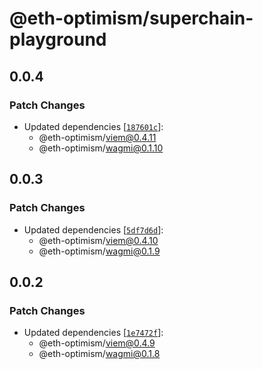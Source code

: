 # @eth-optimism/superchain-playground

## 0.0.4

### Patch Changes

- Updated dependencies [[`187601c`](https://github.com/ethereum-optimism/ecosystem/commit/187601c7d870f4f6a62b9338b58d36099d14ccec)]:
  - @eth-optimism/viem@0.4.11
  - @eth-optimism/wagmi@0.1.10

## 0.0.3

### Patch Changes

- Updated dependencies [[`5df7d6d`](https://github.com/ethereum-optimism/ecosystem/commit/5df7d6d5da8f5a374ebb53a63692cdb4eee563b5)]:
  - @eth-optimism/viem@0.4.10
  - @eth-optimism/wagmi@0.1.9

## 0.0.2

### Patch Changes

- Updated dependencies [[`1e7472f`](https://github.com/ethereum-optimism/ecosystem/commit/1e7472f0582288583b5e6807892025f12172092a)]:
  - @eth-optimism/viem@0.4.9
  - @eth-optimism/wagmi@0.1.8
